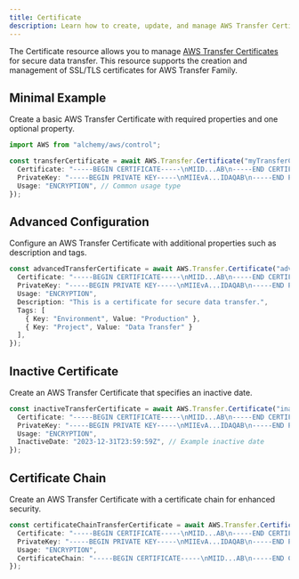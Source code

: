 ```yaml
---
title: Certificate
description: Learn how to create, update, and manage AWS Transfer Certificates using Alchemy Cloud Control.
---
```


The Certificate resource allows you to manage [AWS Transfer Certificates](https://docs.aws.amazon.com/transfer/latest/userguide/) for secure data transfer. This resource supports the creation and management of SSL/TLS certificates for AWS Transfer Family.

## Minimal Example

Create a basic AWS Transfer Certificate with required properties and one optional property.

```ts
import AWS from "alchemy/aws/control";

const transferCertificate = await AWS.Transfer.Certificate("myTransferCertificate", {
  Certificate: "-----BEGIN CERTIFICATE-----\nMIID...AB\n-----END CERTIFICATE-----",
  PrivateKey: "-----BEGIN PRIVATE KEY-----\nMIIEvA...IDAQAB\n-----END PRIVATE KEY-----",
  Usage: "ENCRYPTION", // Common usage type
});
```

## Advanced Configuration

Configure an AWS Transfer Certificate with additional properties such as description and tags.

```ts
const advancedTransferCertificate = await AWS.Transfer.Certificate("advancedTransferCertificate", {
  Certificate: "-----BEGIN CERTIFICATE-----\nMIID...AB\n-----END CERTIFICATE-----",
  PrivateKey: "-----BEGIN PRIVATE KEY-----\nMIIEvA...IDAQAB\n-----END PRIVATE KEY-----",
  Usage: "ENCRYPTION",
  Description: "This is a certificate for secure data transfer.",
  Tags: [
    { Key: "Environment", Value: "Production" },
    { Key: "Project", Value: "Data Transfer" }
  ],
});
```

## Inactive Certificate

Create an AWS Transfer Certificate that specifies an inactive date.

```ts
const inactiveTransferCertificate = await AWS.Transfer.Certificate("inactiveTransferCertificate", {
  Certificate: "-----BEGIN CERTIFICATE-----\nMIID...AB\n-----END CERTIFICATE-----",
  PrivateKey: "-----BEGIN PRIVATE KEY-----\nMIIEvA...IDAQAB\n-----END PRIVATE KEY-----",
  Usage: "ENCRYPTION",
  InactiveDate: "2023-12-31T23:59:59Z", // Example inactive date
});
```

## Certificate Chain

Create an AWS Transfer Certificate with a certificate chain for enhanced security.

```ts
const certificateChainTransferCertificate = await AWS.Transfer.Certificate("certificateChainTransferCertificate", {
  Certificate: "-----BEGIN CERTIFICATE-----\nMIID...AB\n-----END CERTIFICATE-----",
  PrivateKey: "-----BEGIN PRIVATE KEY-----\nMIIEvA...IDAQAB\n-----END PRIVATE KEY-----",
  Usage: "ENCRYPTION",
  CertificateChain: "-----BEGIN CERTIFICATE-----\nMIID...AB\n-----END CERTIFICATE-----", // Example certificate chain
});
```